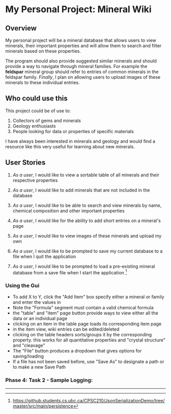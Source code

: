 # My Personal Project: Mineral Wiki

## Overview

My personal project will be a mineral database that allows users to view minerals, their
important properties and will allow them to search and filter minerals based on these
properties. 


The program should also provide suggested similar minerals and should provide a way to 
navigate through mineral families. For example the **feldspar** mineral group should refer to entries
of common minerals in the feldspar family. *Finally*, I plan on allowing users to upload images of 
these minerals to these individual entries. 

## Who could use this

This project could be of use to:

1. Collectors of gems and minerals
2. Geology enthusiasts
3. People looking for data or properties of specific materials

I have always been interested in minerals and geology and would find a resource
like this very useful for learning about new minerals. 

## User Stories

1. *As a user*, I would like to view a sortable table of all minerals and their respective properties
2. *As a user*, I would like to add minerals that are not included in the database
3. *As a user*, I would like to be able to search and view minerals by name, chemical composition and other important properties
4. *As a user*, I would like for the ability to add short entries on a mineral's page
5. *As a user*, I would like to view images of these minerals and upload my own 


6. *As a user*, I would like to be prompted to save my current database to a file when I quit the application
7. *As a user*, I would like to be prompted to load a pre-existing mineral database from a save file when I start 
the application [^1]

### Using the Gui
- To add X to Y, click the "Add Item" box specify either a mineral or family and enter the values in
- Note the "Formula" segment must contain a valid chemical formula
- the "table" and "item" page button provide ways to view either all the data or an individual page
- clicking on an item in the table page loads its corresponding item page
- in the item view, wiki entries can be edited/deleted
- clicking on the table headers sorts/groups it by the corresponding property. this works for all quantitative properties
and "crystal structure" and "cleavage"
- The "File" button produces a dropdown that gives options for saving/loading
- If a file has not been saved before, use "Save As" to designate a path or to make a new Save Path

### Phase 4: Task 2 - Sample Logging:

---

[^1]: https://github.students.cs.ubc.ca/CPSC210/JsonSerializationDemo/tree/master/src/main/persistence 






